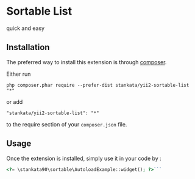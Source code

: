 Sortable List
=============
quick and easy

Installation
------------

The preferred way to install this extension is through [composer](http://getcomposer.org/download/).

Either run

```
php composer.phar require --prefer-dist stankata/yii2-sortable-list "*"
```

or add

```
"stankata/yii2-sortable-list": "*"
```

to the require section of your `composer.json` file.


Usage
-----

Once the extension is installed, simply use it in your code by  :

```php
<?= \stankata90\sortable\AutoloadExample::widget(); ?>```